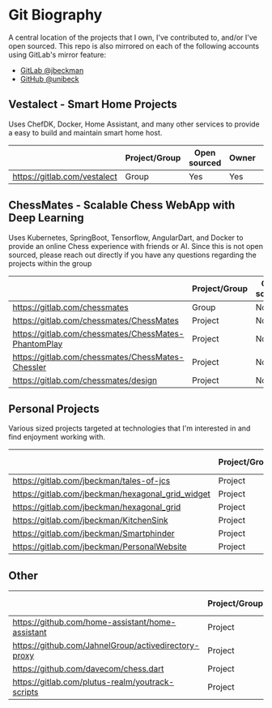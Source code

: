 # Git Biography

A central location of the projects that I own, I've contributed to, and/or I've open sourced. This repo is also 
mirrored on each of the following accounts using GitLab's mirror feature:
- [GitLab @jbeckman](https://gitlab.com/jbeckman)
- [GitHub @unibeck](https://github.com/unibeck)

## Vestalect - Smart Home Projects
Uses ChefDK, Docker, Home Assistant, and many other services to provide a easy to build and maintain smart home host.

|  | Project/Group | Open sourced | Owner | Contributor |
|---|---------------|--------------|-------|-------------|
| https://gitlab.com/vestalect  | Group | Yes | Yes | Yes |

## ChessMates - Scalable Chess WebApp with Deep Learning
Uses Kubernetes, SpringBoot, Tensorflow, AngularDart, and Docker to provide an online Chess experience with friends 
or AI. Since this is not open sourced, please reach out directly if you have any questions regarding the projects within
 the group

|  | Project/Group | Open sourced | Owner | Contributor |
|---|---------------|--------------|-------|-------------|
| https://gitlab.com/chessmates  | Group | No | Yes | Yes |
| https://gitlab.com/chessmates/ChessMates  | Project | No | Yes | Yes |
| https://gitlab.com/chessmates/ChessMates-PhantomPlay  | Project | No | Yes | Yes |
| https://gitlab.com/chessmates/ChessMates-Chessler  | Project | No | Yes | Yes |
| https://gitlab.com/chessmates/design  | Project | No | Yes | Yes |


## Personal Projects
Various sized projects targeted at technologies that I'm interested in and find enjoyment working with.

|  | Project/Group | Open sourced | Owner | Contributor |
|---|---------------|--------------|-------|-------------|
| https://gitlab.com/jbeckman/tales-of-jcs  | Project | Yes | Yes | Yes |
| https://gitlab.com/jbeckman/hexagonal_grid_widget  | Project | Yes | Yes | Yes |
| https://gitlab.com/jbeckman/hexagonal_grid  | Project | Yes | Yes | Yes |
| https://gitlab.com/jbeckman/KitchenSink  | Project | Yes | Yes | Yes |
| https://gitlab.com/jbeckman/Smartphinder  | Project | Yes | Yes | Yes |
| https://gitlab.com/jbeckman/PersonalWebsite  | Project | No | Yes | Yes |

## Other

|  | Project/Group | Open sourced | Owner | Contributor |
|---|---------------|--------------|-------|-------------|
| https://github.com/home-assistant/home-assistant  | Project | Yes | No | Yes |
| https://github.com/JahnelGroup/activedirectory-proxy  | Project | Yes | No | Yes |
| https://github.com/davecom/chess.dart  | Project | Yes | No | Yes |
| https://gitlab.com/plutus-realm/youtrack-scripts  | Project | No | Yes | Yes |
